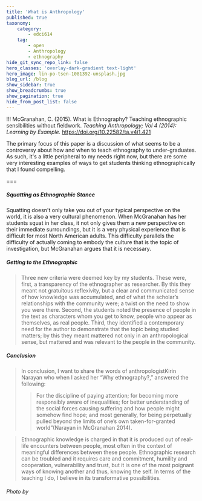 ```yaml
---
title: 'What is Anthropology'
published: true
taxonomy:
    category:
        - edci614
    tag:
        - open
        - Anthropology
        - ethnography
hide_git_sync_repo_link: false
hero_classes: 'overlay-dark-gradient text-light'
hero_image: lin-po-tsen-1081392-unsplash.jpg
blog_url: /blog
show_sidebar: true
show_breadcrumbs: true
show_pagination: true
hide_from_post_list: false
---
```


!!! McGranahan, C. (2015). What is Ethnography? Teaching ethnographic sensibilities without fieldwork. *Teaching Anthropology; Vol 4 (2014): Learning by Example.* https://doi.org/10.22582/ta.v4i1.421


The primary focus of this paper is a discussion of what seems to be a controversy about how and when to teach ethnography to under-graduates. As such, it's a little peripheral to my needs right now, but there are some very interesting examples of ways to get students thinking ethnographically that I found compelling.


===

##### Squatting as Ethnographic Stance

Squatting doesn't only take you out of your typical perspective on the world, it is also a very cultural phenomenon. When McGranahan has her students squat in her class, it not only gives them a new perspective on their immediate surroundings, but it is a very physical experience that is difficult for most North American adults. This difficulty parallels the difficulty of actually coming to embody the culture that is the topic of investigation, but McGranahan argues that it is necessary.

##### Getting to the Ethnographic

> Three new criteria were deemed key by my students. These were, first, a transparency of the ethnographer as researcher. By this they meant not gratuitous reflexivity, but a clear and communicated sense of how knowledge was accumulated, and of what the scholar’s relationships with the community were; a twist on the need to show you were there. Second, the students noted the presence of people in the text as characters whom you get to know, people who appear as themselves, as real people. Third, they identified a contemporary need for the author to demonstrate that the topic being studied matters; by this they meant mattered not only in an anthropological sense, but mattered and was relevant to the people in the community.

##### Conclusion

> In conclusion, I want to share the words of anthropologistKirin Narayan who when I asked her “Why ethnography?,” answered the following:
>> For the discipline of paying attention; for becoming more responsibly aware of inequalities; for better understanding of the social forces causing suffering and how people might somehow find hope; and most generally, for being perpetually pulled beyond the limits of one’s own taken-for-granted world”(Narayan in McGranahan 2014).

> Ethnographic knowledge is charged in that it is produced out of real-life encounters between people, most often in the context of meaningful differences between these people.  Ethnographic research can be troubled and it requires care and commitment, humility and cooperation, vulnerability and trust, but it is one of the most poignant ways of knowing another and thus, knowing the self. In terms of the teaching I do, I believe in its transformative possibilities.


###### Photo by
